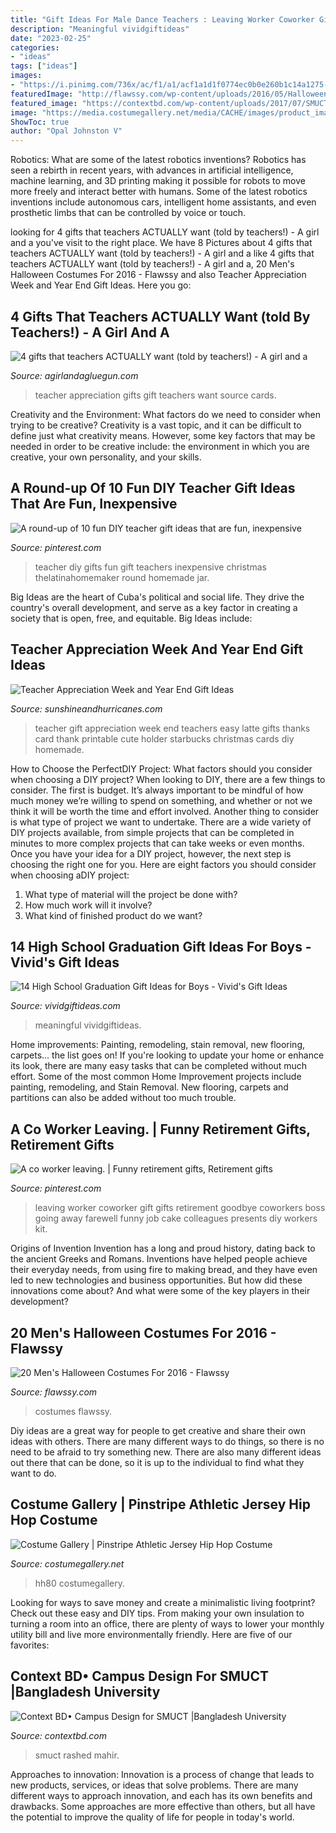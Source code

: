 ```yaml
---
title: "Gift Ideas For Male Dance Teachers : Leaving Worker Coworker Gift Gifts Retirement Goodbye Coworkers Boss Going Away Farewell Funny Job Cake Colleagues Presents Diy Workers Kit"
description: "Meaningful vividgiftideas"
date: "2023-02-25"
categories:
- "ideas"
tags: ["ideas"]
images:
- "https://i.pinimg.com/736x/ac/f1/a1/acf1a1d1f0774ec0b0e260b1c14a1275--co-worker-leaving-gift-coworker-leaving.jpg"
featuredImage: "http://flawssy.com/wp-content/uploads/2016/05/Halloween-costumes-as-Iron-Man.jpg"
featured_image: "https://contextbd.com/wp-content/uploads/2017/07/SMUCT-03-900x506.jpg"
image: "https://media.costumegallery.net/media/CACHE/images/product_images/HH80-060-1_L9Pooyf/1bab4086ffe2f2a05cf6a9f6ad3e68d0.jpg"
ShowToc: true
author: "Opal Johnston V"
---
```



Robotics: What are some of the latest robotics inventions?
Robotics has seen a rebirth in recent years, with advances in artificial intelligence, machine learning, and 3D printing making it possible for robots to move more freely and interact better with humans. Some of the latest robotics inventions include autonomous cars, intelligent home assistants, and even prosthetic limbs that can be controlled by voice or touch.

	

		
looking for 4 gifts that teachers ACTUALLY want (told by teachers!) - A girl and a you've visit to the right place. We have 8 Pictures about 4 gifts that teachers ACTUALLY want (told by teachers!) - A girl and a like 4 gifts that teachers ACTUALLY want (told by teachers!) - A girl and a, 20 Men&#039;s Halloween Costumes For 2016 - Flawssy and also Teacher Appreciation Week and Year End Gift Ideas. Here you go:
		
    
## 4 Gifts That Teachers ACTUALLY Want (told By Teachers!) - A Girl And A

<img loading=lazy src="http://www.agirlandagluegun.com/wp-content/uploads/2015/04/teacher-appreciation-movie-gift-at-tatertots-and-jello.jpg" onerror="this.onerror=null;this.src='https://tse4.mm.bing.net/th?id=OIP.1XS5BaLapvY7UeOgncZYcwHaLL&amp;pid=15.1';" alt="4 gifts that teachers ACTUALLY want (told by teachers!) - A girl and a">

_Source: agirlandagluegun.com_

>teacher appreciation gifts gift teachers want source cards. 

	

Creativity and the Environment: What factors do we need to consider when trying to be creative?
Creativity is a vast topic, and it can be difficult to define just what creativity means. However, some key factors that may be needed in order to be creative include: the environment in which you are creative, your own personality, and your skills.

    
## A Round-up Of 10 Fun DIY Teacher Gift Ideas That Are Fun, Inexpensive

<img loading=lazy src="https://i.pinimg.com/736x/b4/70/99/b470991aa67a4cfce70ab89bc50d1554.jpg" onerror="this.onerror=null;this.src='https://tse3.mm.bing.net/th?id=OIP.vfAbXDQYatIomDfo2RpHZgHaRy&amp;pid=15.1';" alt="A round-up of 10 fun DIY teacher gift ideas that are fun, inexpensive">

_Source: pinterest.com_

>teacher diy gifts fun gift teachers inexpensive christmas thelatinahomemaker round homemade jar. 

	

Big Ideas are the heart of Cuba's political and social life. They drive the country's overall development, and serve as a key factor in creating a society that is open, free, and equitable. Big Ideas include:

    
## Teacher Appreciation Week And Year End Gift Ideas

<img loading=lazy src="http://www.sunshineandhurricanes.com/wp-content/uploads/2014/04/teacher2.jpg" onerror="this.onerror=null;this.src='https://tse3.mm.bing.net/th?id=OIP.nHmIXXhInYxk8nGxqt1VugAAAA&amp;pid=15.1';" alt="Teacher Appreciation Week and Year End Gift Ideas">

_Source: sunshineandhurricanes.com_

>teacher gift appreciation week end teachers easy latte gifts thanks card thank printable cute holder starbucks christmas cards diy homemade. 

	

How to Choose the PerfectDIY Project: What factors should you consider when choosing a DIY project?
When looking to DIY, there are a few things to consider. The first is budget. It’s always important to be mindful of how much money we’re willing to spend on something, and whether or not we think it will be worth the time and effort involved. Another thing to consider is what type of project we want to undertake. There are a wide variety of DIY projects available, from simple projects that can be completed in minutes to more complex projects that can take weeks or even months. Once you have your idea for a DIY project, however, the next step is choosing the right one for you. Here are eight factors you should consider when choosing aDIY project: 
1) What type of material will the project be done with?
2) How much work will it involve?
3) What kind of finished product do we want?

    
## 14 High School Graduation Gift Ideas For Boys - Vivid&#039;s Gift Ideas

<img loading=lazy src="https://vividgiftideas.com/wp-content/uploads/2017/04/HS-Graduation-Gifts-for-Boys.jpg" onerror="this.onerror=null;this.src='https://tse2.mm.bing.net/th?id=OIP.SPHqkfWehGHIunVOahdydAHaMY&amp;pid=15.1';" alt="14 High School Graduation Gift Ideas for Boys - Vivid&#039;s Gift Ideas">

_Source: vividgiftideas.com_

>meaningful vividgiftideas. 

	

Home improvements: Painting, remodeling, stain removal, new flooring, carpets... the list goes on!
If you're looking to update your home or enhance its look, there are many easy tasks that can be completed without much effort. Some of the most common Home Improvement projects include painting, remodeling, and Stain Removal. New flooring, carpets and partitions can also be added without too much trouble.

    
## A Co Worker Leaving. | Funny Retirement Gifts, Retirement Gifts

<img loading=lazy src="https://i.pinimg.com/736x/ac/f1/a1/acf1a1d1f0774ec0b0e260b1c14a1275--co-worker-leaving-gift-coworker-leaving.jpg" onerror="this.onerror=null;this.src='https://tse2.mm.bing.net/th?id=OIP.GqcEUiXvfxb-pR8XYs_imQHaJ4&amp;pid=15.1';" alt="A co worker leaving. | Funny retirement gifts, Retirement gifts">

_Source: pinterest.com_

>leaving worker coworker gift gifts retirement goodbye coworkers boss going away farewell funny job cake colleagues presents diy workers kit. 

	

Origins of Invention
Invention has a long and proud history, dating back to the ancient Greeks and Romans. Inventions have helped people achieve their everyday needs, from using fire to making bread, and they have even led to new technologies and business opportunities. But how did these innovations come about? And what were some of the key players in their development?

    
## 20 Men&#039;s Halloween Costumes For 2016 - Flawssy

<img loading=lazy src="http://flawssy.com/wp-content/uploads/2016/05/Halloween-costumes-as-Iron-Man.jpg" onerror="this.onerror=null;this.src='https://tse3.mm.bing.net/th?id=OIP.y_ceQYMq3gr_xUbY83FcXAHaJ4&amp;pid=15.1';" alt="20 Men&#039;s Halloween Costumes For 2016 - Flawssy">

_Source: flawssy.com_

>costumes flawssy. 

	

Diy ideas are a great way for people to get creative and share their own ideas with others. There are many different ways to do things, so there is no need to be afraid to try something new. There are also many different ideas out there that can be done, so it is up to the individual to find what they want to do.

    
## Costume Gallery | Pinstripe Athletic Jersey Hip Hop Costume

<img loading=lazy src="https://media.costumegallery.net/media/CACHE/images/product_images/HH80-060-1_L9Pooyf/1bab4086ffe2f2a05cf6a9f6ad3e68d0.jpg" onerror="this.onerror=null;this.src='https://tse1.mm.bing.net/th?id=OIP.bs8KLTaKLQsu09ugaENpIgHaOT&amp;pid=15.1';" alt="Costume Gallery | Pinstripe Athletic Jersey Hip Hop Costume">

_Source: costumegallery.net_

>hh80 costumegallery. 

	

Looking for ways to save money and create a minimalistic living footprint? Check out these easy and DIY tips. From making your own insulation to turning a room into an office, there are plenty of ways to lower your monthly utility bill and live more environmentally friendly. Here are five of our favorites: 

    
## Context BD• Campus Design For SMUCT |Bangladesh University

<img loading=lazy src="https://contextbd.com/wp-content/uploads/2017/07/SMUCT-03-900x506.jpg" onerror="this.onerror=null;this.src='https://tse3.mm.bing.net/th?id=OIP.Au7SuKYphcYKYMn5ca5GxgHaEK&amp;pid=15.1';" alt="Context BD• Campus Design for SMUCT |Bangladesh University">

_Source: contextbd.com_

>smuct rashed mahir. 

	

Approaches to innovation:
Innovation is a process of change that leads to new products, services, or ideas that solve problems. There are many different ways to approach innovation, and each has its own benefits and drawbacks. Some approaches are more effective than others, but all have the potential to improve the quality of life for people in today's world.

